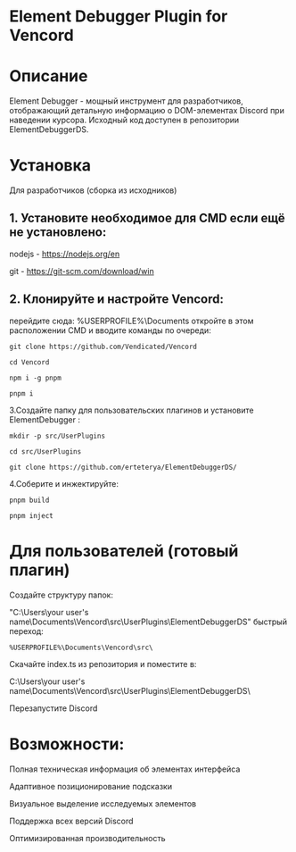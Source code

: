# Element Debugger Plugin for Vencord

# Описание
Element Debugger - мощный инструмент для разработчиков, отображающий детальную информацию о DOM-элементах Discord при наведении курсора. Исходный код доступен в репозитории ElementDebuggerDS.

# Установка
Для разработчиков (сборка из исходников)
## 1. Установите необходимое для CMD если ещё не установлено:

nodejs - https://nodejs.org/en

git - https://git-scm.com/download/win
 
## 2. Клонируйте и настройте Vencord:
перейдите сюда: %USERPROFILE%\Documents
откройте в этом расположении CMD и вводите команды по очереди:
```
git clone https://github.com/Vendicated/Vencord
```
```
cd Vencord
```
```
npm i -g pnpm
```
```
pnpm i
```
3.Создайте папку для пользовательских плагинов и установите ElementDebugger :
```
mkdir -p src/UserPlugins
```
```
cd src/UserPlugins
```
```
git clone https://github.com/erteterya/ElementDebuggerDS/
```
4.Соберите и инжектируйте:
```
pnpm build
```
```
pnpm inject
```
# Для пользователей (готовый плагин)
Создайте структуру папок:

 "C:\Users\your user's name\Documents\Vencord\src\UserPlugins\ElementDebuggerDS"
быстрый переход:
``` 
%USERPROFILE%\Documents\Vencord\src\
```
Скачайте index.ts из репозитория и поместите в:

C:\Users\your user's name\Documents\Vencord\src\UserPlugins\ElementDebuggerDS\

Перезапустите Discord

# Возможности:
Полная техническая информация об элементах интерфейса

Адаптивное позиционирование подсказки

Визуальное выделение исследуемых элементов

Поддержка всех версий Discord

Оптимизированная производительность
